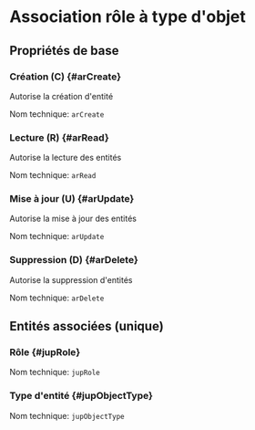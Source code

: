 # Association rôle à type d'objet
<!--- THIS FILE IS GENERATED PLEASE DO NOT EDIT IT DIRECTLY --->



## Propriétés de base

### Création (C) {#arCreate}

Autorise la création d'entité

Nom technique: ```arCreate```

### Lecture (R) {#arRead}

Autorise la lecture des entités

Nom technique: ```arRead```

### Mise à jour (U) {#arUpdate}

Autorise la mise à jour des entités

Nom technique: ```arUpdate```

### Suppression (D) {#arDelete}

Autorise la suppression d'entités

Nom technique: ```arDelete```


## Entités associées (unique)

### Rôle {#jupRole}



Nom technique: ```jupRole```

### Type d'entité {#jupObjectType}



Nom technique: ```jupObjectType```





